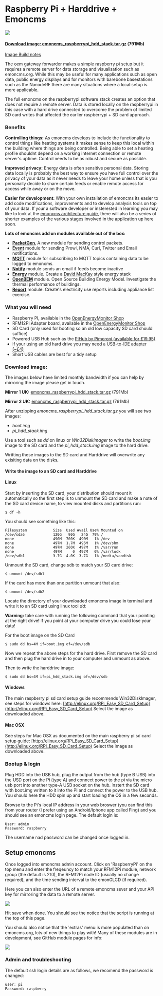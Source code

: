 # Raspberry Pi + Harddrive + Emoncms

![](files/pihdsetup.jpg)

#### [Download image: emoncms_raspberrypi_hdd_stack.tar.gz](http://217.9.195.228/emoncms_raspberrypi_hdd_stack.tar.gz) (791Mb)

[Image Build notes](http://emoncms.org/site/docs/raspberrypihddbuild)

The oem gateway forwarder makes a simple raspberry pi setup but it requires a remote server for data storage and visualisation such as emoncms.org. While this may be useful for many applications such as open data, public energy displays and for monitors with barebone basestations such as the NanodeRF there are many situations where a local setup is more applicable. 

The full emoncms on the raspberrypi software stack creates an option that does not require a remote server. Data is stored locally on the raspberrypi in this case with a hard drive connected to overcome the problem of limited SD card writes that affected the earlier raspberrypi + SD card approach.

### Benefits

**Controlling things:**
As emoncms develops to include the functionality to control things like heating systems it makes sense to keep this local within the building where things are being controlled. Being able to set a heating profile shouldnt depend on a working internet connection or remote server's uptime. Control needs to be as robust and secure as possible.

**Improved privacy:**
Energy data is often sensitive personal data. Storing data locally is probably the best way to ensure you have full control over the privacy of your data as it never needs to leave your home unless that is you personally decide to share certain feeds or enable remote access for access while away or on the move.

**Easier for development:**
With your own installation of emoncms its easier to add code modifications, improvements and to develop analysis tools on top of your data. If your a software developer or insterested in learning you may like to look at the [emoncms architecture guide](http://emoncms.org/site/docs/architecture), there will also be a series of shorter examples of the various stages involved in the application up here soon.

**Lots of emoncms add on modules available out of the box:**

- [**PacketGen**](https://github.com/emoncms/packetgen), A new module for sending control packets.
- [**Event**](https://github.com/emoncms/event) module for sending Prowl, NMA, Curl, Twitter and Email notifications.
- [**MQTT**](http://github.com/elyobelyob/mqtt) module for subscribing to MQTT topics containing data to be logged to emoncms.
- [**Notify**](http://github.com/emoncms/notify) module sends an email if feeds become inactive
- [**Energy**](http://github.com/emoncms/energy) module. Create a [David MacKay](http://withouthotair.com) style energy stack
- [**OpenBEM**](http://github.com/emoncms/openbem) module. Open Source Building Energy Model. Investigate the thermal performance of buildings.
- [**Report**](http://github.com/emoncms/report) module. Create's electricity use reports including appliance list exercise.

### What you will need

- Raspberry PI, available in the [OpenEnergyMonitor Shop](http://shop.openenergymonitor.com/raspberry-pi-model-b/)
- RFM12Pi Adapter board, available in the [OpenEnergyMonitor Shop](http://shop.openenergymonitor.com/rfm12pi-v2-raspberry-pi-expansion-board/)
- SD Card (only used for booting so an old low capacity SD card should suffice)
- Powered USB Hub such as the [PIHub by Pimoroni (available for £19.95)](http://shop.pimoroni.com/products/pihub)
- If your using an old hard drive you may need a [USB-to-IDE adapter (~£4)](http://www.amazon.co.uk/gp/product/B009C6O1BM/)
- Short USB cables are best for a tidy setup


### Download image: 
The images below have limited monthly bandwidth if you can help by mirroring the image please get in touch.

**Mirror 1 UK:** [emoncms_raspberrypi_hdd_stack.tar.gz](http://217.9.195.228/emoncms_raspberrypi_hdd_stack.tar.gz) (791Mb)

**Mirror 2 UK:** [emoncms_raspberrypi_hdd_stack.tar.gz](http://213.138.101.177/emoncms_raspberrypi_hdd_stack.tar.gz) (791Mb)

After unzipping *emoncms_raspberrypi_hdd_stack.tar.gz* you will see two images: 

- *boot.img*
- *pi_hdd_stack.img*. 

Use a tool such as *dd* on linux or *Win32DiskImager* to write the *boot.img* image to the SD card and the *pi\_hdd\_stack.img* image to the hard drive. 

Writting these images to the SD card and Harddrive will overwrite any exisiting data on the disks.

#### Write the image to an SD card and Harddrive

#### Linux

Start by inserting the SD card, your distribution should mount it automatically so the first step is to unmount the SD card and make a note of the SD card device name, to view mounted disks and partitions run:

    $ df -h

You should see something like this:

    Filesystem            Size  Used Avail Use% Mounted on
    /dev/sda6             120G   90G   24G  79% /
    none                  490M  700K  490M   1% /dev
    none                  497M  1.7M  495M   1% /dev/shm
    none                  497M  260K  497M   1% /var/run
    none                  497M     0  497M   0% /var/lock
    /dev/sdb1             3.7G  4.0K  3.7G   1% /media/sandisk

Unmount the SD card, change sdb to match your SD card drive:

    $ umount /dev/sdb1 

If the card has more than one partition unmount that also: 

    $ umount /dev/sdb2

Locate the directory of your downloaded emoncms image in terminal and write it to an SD card using linux tool *dd*:

<div class='alert alert-error'><i class='icon-fire'></i> <b>Warning:</b> take care with running the following command that your pointing at the right drive! If you point at your computer drive you could lose your data!</div>

For the boot image on the SD Card

    $ sudo dd bs=4M if=boot.img of=/dev/sdb
    
Now we repeat the above steps for the hard drive. First remove the SD card and then plug the hard drive in to your computer and unmount as above.

Then to write the harddrive image:
    
    $ sudo dd bs=4M if=pi_hdd_stack.img of=/dev/sdb

#### Windows 

The main raspberry pi sd card setup guide recommends Win32DiskImager, see steps for windows here: 
[http://elinux.org/RPi_Easy_SD_Card_Setup](http://elinux.org/RPi_Easy_SD_Card_Setup)
Select the image as downloaded above.

#### Mac OSX 

See steps for Mac OSX as documented on the main raspberry pi sd card setup guide:
[http://elinux.org/RPi_Easy_SD_Card_Setup](http://elinux.org/RPi_Easy_SD_Card_Setup)
Select the image as downloaded above.

### Bootup & login

Plug HDD into the USB hub, plug the output from the hub (type B USB) into the USD port on the Pi (type A) and connect power to the pi via the micro usb port into another type-A USB socket on the hub. Instert the SD card with boot.img written to it into the Pi and connect the power to the USB hub. You should here the HDD spin up and start loading the OS in a few seconds. 

Browse to the Pi's local IP address in your web broswer (you can find this from your router (I prefer using an Android/Iphone app called Fing) and you should see an emoncms login page. The default login is:
	
	User: admin
	Password: raspberry

The username nad password can be changed once logged in. 

## Setup emoncms

Once logged into emoncms admin account. Click on 'RaspberryPi' on the top menu and enter the freqeuncy to match your RFM12Pi module, network group (the default is 210), the RFM12Pi node ID (usually no change required), and the time sending interval to the emonGLCD (if required). 

Here you can also enter the URL of a remote emoncms sever and your API key for mirroring the data to a remote server. 

![](files/RasPi_emoncms.png)

Hit save when done. You should see the notice that the script is running at the top of this page. 

You should also notice that the 'extras' menu is more populated than on emoncms.org, lots of new things to play with! Many of these modules are in development, see GitHub module pages for info:

![](files/RasPi_emoncms_extras.png)

### Admin and troubleshooting

The default ssh login details are as follows, we recomend the password is changed:

	user: pi
	Password: raspberry
<br><br>


